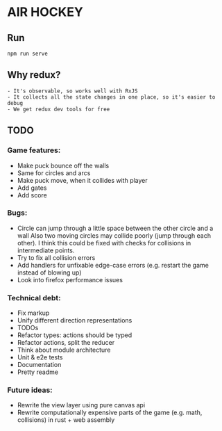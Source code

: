 # AIR HOCKEY

## Run

    npm run serve

## Why redux?

    - It's observable, so works well with RxJS
    - It collects all the state changes in one place, so it's easier to debug
    - We get redux dev tools for free

## TODO

### Game features:

-   Make puck bounce off the walls
-   Same for circles and arcs
-   Make puck move, when it collides with player
-   Add gates
-   Add score

### Bugs:

-   Circle can jump through a little space between the other circle and a wall
    Also two moving circles may collide poorly (jump through each other).
    I think this could be fixed with checks for collisions in intermediate points.
-   Try to fix all collision errors
-   Add handlers for unfixable edge-case errors (e.g. restart the game instead of blowing up)
-   Look into firefox performance issues

### Technical debt:

-   Fix markup
-   Unify different direction representations
-   TODOs
-   Refactor types: actions should be typed
-   Refactor actions, split the reducer
-   Think about module architecture
-   Unit & e2e tests
-   Documentation
-   Pretty readme

### Future ideas:

-   Rewrite the view layer using pure canvas api
-   Rewrite computationally expensive parts of the game
    (e.g. math, collisions) in rust + web assembly
